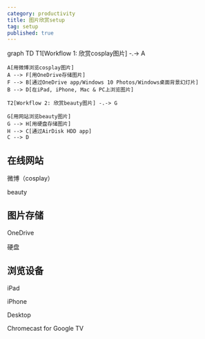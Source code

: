 ```yaml
---
category: productivity
title: 图片欣赏setup
tag: setup
published: true
---
```



<div class="mermaid">
    graph TD
    T1[Workflow 1: 欣赏cosplay图片] -.-> A

    A[用微博浏览cosplay图片]
    A --> F[用OneDrive存储图片]
    F --> B[通过OneDrive app/Windows 10 Photos/Windows桌面背景幻灯片]
    B --> D[在iPad, iPhone, Mac & PC上浏览图片]

    T2[Workflow 2: 欣赏beauty图片] -.-> G

    G[用网站浏览beauty图片]
    G --> H[用硬盘存储图片]
    H --> C[通过AirDisk HDD app]
    C --> D
</div>

## 在线网站

微博（cosplay）

beauty

## 图片存储

OneDrive

硬盘

## 浏览设备

iPad

iPhone

Desktop

Chromecast for Google TV
